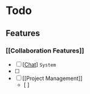 # Todo

## Features

### [[Collaboration Features]]
- [ ] [[Chat]] `System`
- [ ] 
- [ ] [[Project Management]]
  - [ ] 


[//begin]: # "Autogenerated link references for markdown compatibility"
[Chat]: Chat.md "Chat"
[//end]: # "Autogenerated link references"
